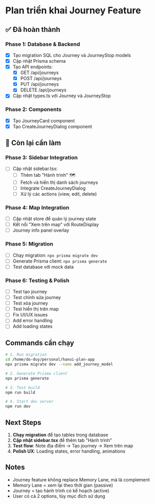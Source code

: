 # Plan triển khai Journey Feature

## ✅ Đã hoàn thành

### Phase 1: Database & Backend

- [x] Tạo migration SQL cho Journey và JourneyStop models
- [x] Cập nhật Prisma schema
- [x] Tạo API endpoints:
    - [x] GET /api/journeys
    - [x] POST /api/journeys
    - [x] PUT /api/journeys
    - [x] DELETE /api/journeys
- [x] Cập nhật types.ts với Journey và JourneyStop

### Phase 2: Components

- [x] Tạo JourneyCard component
- [x] Tạo CreateJourneyDialog component

## 🚧 Còn lại cần làm

### Phase 3: Sidebar Integration

- [ ] Cập nhật sidebar.tsx:
    - [ ] Thêm tab "Hành trình" 🗺️
    - [ ] Fetch và hiển thị danh sách journeys
    - [ ] Integrate CreateJourneyDialog
    - [ ] Xử lý các actions (view, edit, delete)

### Phase 4: Map Integration

- [ ] Cập nhật store để quản lý journey state
- [ ] Kết nối "Xem trên map" với RouteDisplay
- [ ] Journey info panel overlay

### Phase 5: Migration

- [ ] Chạy migration: `npx prisma migrate dev`
- [ ] Generate Prisma client: `npx prisma generate`
- [ ] Test database với mock data

### Phase 6: Testing & Polish

- [ ] Test tạo journey
- [ ] Test chỉnh sửa journey
- [ ] Test xóa journey
- [ ] Test hiển thị trên map
- [ ] Fix UI/UX issues
- [ ] Add error handling
- [ ] Add loading states

## Commands cần chạy

```bash
# 1. Run migration
cd /home/do-duy/personal/hanoi-plan-app
npx prisma migrate dev --name add_journey_model

# 2. Generate Prisma client
npx prisma generate

# 3. Test build
npm run build

# 4. Start dev server
npm run dev
```

## Next Steps

1. **Chạy migration** để tạo tables trong database
2. **Cập nhật sidebar.tsx** để thêm tab "Hành trình"
3. **Test flow**: Note địa điểm → Tạo journey → Xem trên map
4. **Polish UX**: Loading states, error handling, animations

## Notes

- Journey feature không replace Memory Lane, mà là complement
- Memory Lane = xem lại theo thời gian (passive)
- Journey = tạo hành trình có kế hoạch (active)
- User có cả 2 options, tùy mục đích sử dụng

